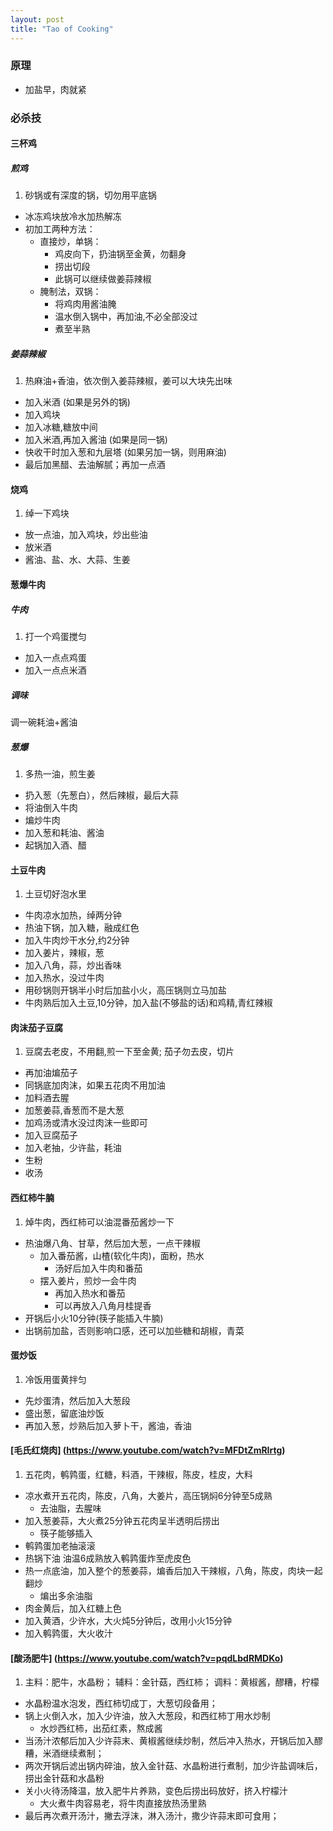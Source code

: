 ```yaml
---
layout: post
title: "Tao of Cooking"
---
```

### 原理
* 加盐早，肉就紧

### 必杀技
#### 三杯鸡
##### 煎鸡
1. 砂锅或有深度的锅，切勿用平底锅
- 冰冻鸡块放冷水加热解冻
- 初加工两种方法：
    * 直接炒，单锅：
        - 鸡皮向下，扔油锅至金黄，勿翻身
        - 捞出切段
        - 此锅可以继续做姜蒜辣椒
    * 腌制法，双锅：
        - 将鸡肉用酱油腌
        - 温水倒入锅中，再加油,不必全部没过
        - 煮至半熟

##### 姜蒜辣椒
1. 热麻油+香油，依次倒入姜蒜辣椒，姜可以大块先出味
- 加入米酒 (如果是另外的锅)
- 加入鸡块
- 加入冰糖,糖放中间
- 加入米酒,再加入酱油 (如果是同一锅)
- 快收干时加入葱和九层塔 (如果另加一锅，则用麻油)
- 最后加黑醋、去油解腻；再加一点酒


#### 烧鸡
1. 绰一下鸡块
- 放一点油，加入鸡块，炒出些油
- 放米酒
- 酱油、盐、水、大蒜、生姜

#### 葱爆牛肉
##### 牛肉
1. 打一个鸡蛋搅匀
* 加入一点点鸡蛋
* 加入一点点米酒

##### 调味
调一碗耗油+酱油

##### 葱爆
1. 多热一油，煎生姜
- 扔入葱（先葱白），然后辣椒，最后大蒜
- 将油倒入牛肉
- 煸炒牛肉
- 加入葱和耗油、酱油
- 起锅加入酒、醋

#### 土豆牛肉
1. 土豆切好泡水里
- 牛肉凉水加热，绰两分钟
- 热油下锅，加入糖，融成红色
- 加入牛肉炒干水分,约2分钟
- 加入姜片，辣椒，葱
- 加入八角，蒜，炒出香味
- 加入热水，没过牛肉
- 用砂锅则开锅半小时后加盐小火，高压锅则立马加盐
- 牛肉熟后加入土豆,10分钟，加入盐(不够盐的话)和鸡精,青红辣椒

#### 肉沫茄子豆腐
1. 豆腐去老皮，不用翻,煎一下至金黄; 茄子勿去皮，切片
- 再加油煸茄子
- 同锅底加肉沫，如果五花肉不用加油
- 加料酒去腥
- 加葱姜蒜,香葱而不是大葱
- 加鸡汤或清水没过肉沫一些即可
- 加入豆腐茄子
- 加入老抽，少许盐，耗油
- 生粉
- 收汤

#### 西红柿牛腩
1. 焯牛肉，西红柿可以油混番茄酱炒一下
- 热油爆八角、甘草，然后加大葱，一点干辣椒
    - 加入番茄酱，山楂(软化牛肉)，面粉，热水
        - 汤好后加入牛肉和番茄
    - 摆入姜片，煎炒一会牛肉
        - 再加入热水和番茄
        - 可以再放入八角月桂提香
- 开锅后小火10分钟(筷子能插入牛腩)
- 出锅前加盐，否则影响口感，还可以加些糖和胡椒，青菜

#### 蛋炒饭
1. 冷饭用蛋黄拌匀
- 先炒蛋清，然后加入大葱段
- 盛出葱，留底油炒饭
- 再加入葱，炒熟后加入萝卜干，酱油，香油

#### [毛氏红烧肉] (https://www.youtube.com/watch?v=MFDtZmRIrtg)
1. 五花肉，鹌鹑蛋，红糖，料酒，干辣椒，陈皮，桂皮，大料
- 凉水煮开五花肉，陈皮，八角，大姜片，高压锅焖6分钟至5成熟
    * 去油脂，去腥味
- 加入葱姜蒜，大火煮25分钟五花肉呈半透明后捞出
    * 筷子能够插入
- 鹌鹑蛋加老抽滚滚
- 热锅下油 油温6成熟放入鹌鹑蛋炸至虎皮色
- 热一点底油，加入整个的葱姜蒜，煸香后加入干辣椒，八角，陈皮，肉块一起翻炒
    * 煸出多余油脂
- 肉金黄后，加入红糖上色
- 加入黄酒，少许水，大火炖5分钟后，改用小火15分钟
- 加入鹌鹑蛋，大火收汁

#### [酸汤肥牛] (https://www.youtube.com/watch?v=pqdLbdRMDKo)
1. 主料：肥牛，水晶粉； 辅料：金针菇，西红柿； 调料：黄椒酱，醪糟，柠檬
- 水晶粉温水泡发，西红柿切成丁，大葱切段备用；
- 锅上火倒入水，加入少许油，放入大葱段，和西红柿丁用水炒制
    * 水炒西红柿，出茄红素，熬成酱
- 当汤汁浓郁后加入少许蒜末、黄椒酱继续炒制，然后冲入热水，开锅后加入醪糟，米酒继续煮制；
- 两次开锅后滤出锅内碎油，放入金针菇、水晶粉进行煮制，加少许盐调味后，捞出金针菇和水晶粉
- 关小火待汤降温，放入肥牛片养熟，变色后捞出码放好，挤入柠檬汁
    * 大火煮牛肉容易老，将牛肉直接放热汤里熟
- 最后再次煮开汤汁，撇去浮沫，淋入汤汁，撒少许蒜末即可食用；

